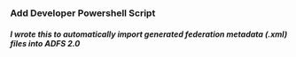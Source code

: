### Add Developer Powershell Script

##### I wrote this to automatically import generated federation metadata (.xml) files into ADFS 2.0

